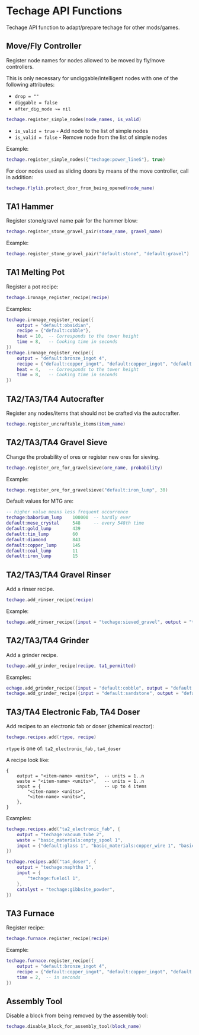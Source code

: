 # Techage API Functions

Techage API function to adapt/prepare techage for other mods/games.



## Move/Fly Controller

Register node names for nodes allowed to be moved by fly/move controllers.

This is only necessary for undiggable/intelligent nodes with one of the following attributes:

- ```drop = ""```
- ```diggable = false```
- ```after_dig_node ~= nil```

```lua
techage.register_simple_nodes(node_names, is_valid)
```

- `is_valid = true`  - Add node to the list of simple nodes
- `is_valid = false`  - Remove node from the list of simple nodes

Example:

```lua
techage.register_simple_nodes({"techage:power_lineS"}, true)
```

For door nodes used as sliding doors by means of the move controller, call in addition:

```lua
techage.flylib.protect_door_from_being_opened(node_name)
```



## TA1 Hammer

Register stone/gravel name pair for the hammer blow:

```lua
techage.register_stone_gravel_pair(stone_name, gravel_name)
```

Example:

```lua
techage.register_stone_gravel_pair("default:stone", "default:gravel")
```



## TA1 Melting Pot

Register a pot recipe:

```lua
techage.ironage_register_recipe(recipe)
```

Examples:

```lua
techage.ironage_register_recipe({
	output = "default:obsidian",
	recipe = {"default:cobble"},
	heat = 10,	-- Corresponds to the tower height
	time = 8,	-- Cooking time in seconds
})
techage.ironage_register_recipe({
	output = "default:bronze_ingot 4",
	recipe = {"default:copper_ingot", "default:copper_ingot", "default:copper_ingot", "default:tin_ingot"},
	heat = 4,	-- Corresponds to the tower height
	time = 8,	-- Cooking time in seconds
})
```



## TA2/TA3/TA4 Autocrafter

Register any nodes/items that should not be crafted via the autocrafter.

```lua
techage.register_uncraftable_items(item_name)
```



## TA2/TA3/TA4 Gravel Sieve

Change the probability of ores or register new ores for sieving. 

```lua
techage.register_ore_for_gravelsieve(ore_name, probability)
```

Example:

```lua
techage.register_ore_for_gravelsieve("default:iron_lump", 30)
```

Default values for MTG are:

```lua
-- higher value means less frequent occurrence
techage:baborium_lump    100000  -- hardly ever
default:mese_crystal     548     -- every 548th time
default:gold_lump        439
default:tin_lump         60
default:diamond          843
default:copper_lump      145
default:coal_lump        11
default:iron_lump        15
```



## TA2/TA3/TA4 Gravel Rinser

Add a rinser recipe.

```lua
techage.add_rinser_recipe(recipe)
```

Example:

```lua
techage.add_rinser_recipe({input = "techage:sieved_gravel", output = "techage:usmium_nuggets", probability = 30})
```



## TA2/TA3/TA4 Grinder

Add a grinder recipe.

```lua
techage.add_grinder_recipe(recipe, ta1_permitted)
```

Examples:

```lua
echage.add_grinder_recipe({input = "default:cobble", output = "default:gravel"})
techage.add_grinder_recipe({input = "default:sandstone", output = "default:sand 4"})
```



## TA3/TA4 Electronic Fab, TA4 Doser

Add recipes to an electronic fab or doser (chemical reactor):


```lua
techage.recipes.add(rtype, recipe)
```

`rtype` is one of: `ta2_electronic_fab` , `ta4_doser`

A recipe look like:

```
{
    output = "<item-name> <units>",  -- units = 1..n
    waste = "<item-name> <units>",   -- units = 1..n
    input = {                        -- up to 4 items
        "<item-name> <units>",
        "<item-name> <units>",
    },
}
```

Examples:

```lua
techage.recipes.add("ta2_electronic_fab", {
	output = "techage:vacuum_tube 2",
	waste = "basic_materials:empty_spool 1",
	input = {"default:glass 1", "basic_materials:copper_wire 1", "basic_materials:plastic_sheet 1", "techage:usmium_nuggets 1"}
})

techage.recipes.add("ta4_doser", {
	output = "techage:naphtha 1",
	input = {
		"techage:fueloil 1",
	},
	catalyst = "techage:gibbsite_powder",
})
```



## TA3 Furnace

Register recipe:

```lua
techage.furnace.register_recipe(recipe)
```

Example:

```lua
techage.furnace.register_recipe({
	output = "default:bronze_ingot 4",
	recipe = {"default:copper_ingot", "default:copper_ingot", "default:copper_ingot", "default:tin_ingot"},
	time = 2,  -- in seconds
}) 
```



## Assembly Tool

Disable a block from being removed by the assembly tool:

```lua
techage.disable_block_for_assembly_tool(block_name)
```

